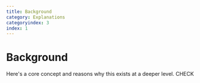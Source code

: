 ```yaml
---
title: Background
category: Explanations
categoryindex: 3
index: 1
---
```


# Background

Here's a core concept and reasons why this exists at a deeper level. CHECK
